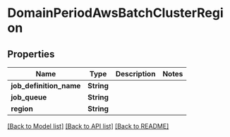 # DomainPeriodAwsBatchClusterRegion

## Properties

Name | Type | Description | Notes
------------ | ------------- | ------------- | -------------
**job_definition_name** | **String** |  |
**job_queue** | **String** |  |
**region** | **String** |  |

[[Back to Model list]](../README.md#documentation-for-models) [[Back to API list]](../README.md#documentation-for-api-endpoints) [[Back to README]](../README.md)
